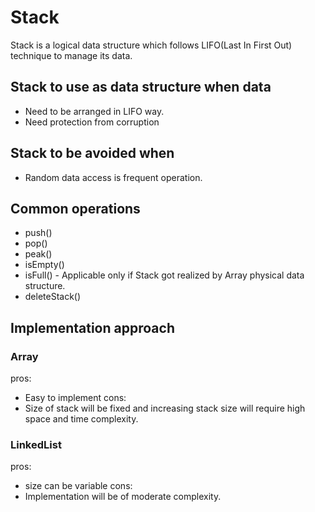 # Stack

Stack is a logical data structure which follows LIFO(Last In First Out) technique to manage
its data.

## Stack to use as data structure when data
* Need to be arranged in LIFO way.
* Need protection from corruption

## Stack to be avoided when
* Random data access is frequent operation.

## Common operations
* push()
* pop()
* peak()
* isEmpty()
* isFull() - Applicable only if Stack got realized by Array physical data structure.
* deleteStack()

## Implementation approach
### Array
pros:
* Easy to implement
cons:
* Size of stack will be fixed and increasing stack size will require high space and 
time complexity.
### LinkedList
pros:
* size can be variable
cons:
* Implementation will be of moderate complexity.
 